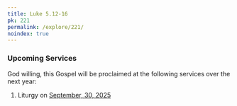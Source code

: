 ```yaml
---
title: Luke 5.12-16
pk: 221
permalink: /explore/221/
noindex: true
---
```


### Upcoming Services

God willing, this Gospel will be proclaimed at the following services over the next year:


1. Liturgy on [September, 30, 2025](https://orthocal.info/readings/gregorian/2025/09/30/)
